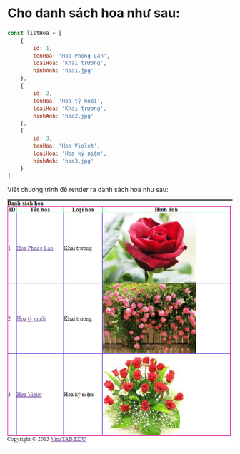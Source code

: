 # Cho danh sách hoa như sau:
```js
const listHoa = [
    {
        id: 1,
        tenHoa: 'Hoa Phong Lan',
        loaiHoa: 'Khai trương',
        hinhAnh: 'hoa1.jpg'
    },
    {
        id: 2,
        tenHoa: 'Hoa tỷ muội',
        loaiHoa: 'Khai trương',
        hinhAnh: 'hoa2.jpg'
    },
    {
        id: 3,
        tenHoa: 'Hoa Violet',
        loaiHoa: 'Hoa kỷ niệm',
        hinhAnh: 'hoa3.jpg'
    }
]
```
Viết chương trình để render ra danh sách hoa như sau:

![](hoa.jpg)